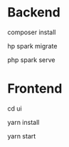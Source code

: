 # Backend

composer install

hp spark migrate

php spark serve

# Frontend

cd ui

yarn install

yarn start
